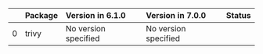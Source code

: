 <!-- markdown-link-check-disable -->

|    | Package   | Version in 6.1.0     | Version in 7.0.0     | Status   |
|---:|:----------|:---------------------|:---------------------|:---------|
|  0 | trivy     | No version specified | No version specified |          |